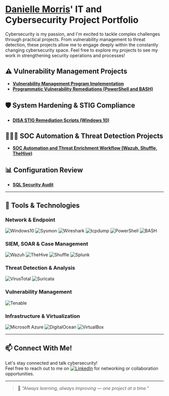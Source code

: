 # <a href="https://www.linkedin.com/in/danielle-morris-04232368/">Danielle Morris</a>' IT and Cybersecurity Project Portfolio

Cybersecurity is my passion, and I'm excited to tackle complex challenges through practical projects. From vulnerability management to threat detection, these projects allow me to engage deeply within the constantly changing cybersecurity space. Feel free to explore my projects to see my work in strengthening security operations and processes!

## ⚠️ Vulnerability Management Projects

- **[Vulnerability Management Program Implementation](https://github.com/Danielle-Morris-1/Vulnerability-Management-Program)**
- **[Programmatic Vulnerability Remediations (PowerShell and BASH)](https://github.com/Danielle-Morris-1/Remediation-Automation)**

## 🛡️ System Hardening & STIG Compliance

- **[DISA STIG Remediation Scripts (Windows 10)](https://github.com/Danielle-Morris-1/STIG-Remediation-Scripts)**  

## 🕵🏾‍♀️ SOC Automation & Threat Detection Projects

- **[SOC Automation and Threat Enrichment Workflow (Wazuh, Shuffle, TheHive)](https://github.com/Danielle-Morris-1/SOC-Automation-Project)**

## 📊 Configuration Review

- **[SQL Security Audit](https://github.com/Danielle-Morris-1/SQL-Security-Audit/tree/main)**

<hr/>

## 🧰 Tools & Technologies

### Network & Endpoint
![Windows10](https://img.shields.io/badge/OS-Windows10-blue)
![Sysmon](https://img.shields.io/badge/Tool-Sysmon%20%2B%20Windows%20Event%20Logs-lightgrey)
![Wireshark](https://img.shields.io/badge/Tool-Wireshark-blue)
![tcpdump](https://img.shields.io/badge/Tool-tcpdump-lightgrey)
![PowerShell](https://img.shields.io/badge/Scripting-PowerShell-darkblue)
![BASH](https://img.shields.io/badge/Scripting-BASH-yellow)

### SIEM, SOAR & Case Management
![Wazuh](https://img.shields.io/badge/Tool-Wazuh-blue)
![TheHive](https://img.shields.io/badge/Tool-TheHive-orange)
![Shuffle](https://img.shields.io/badge/Tool-Shuffle-brightgreen)
![Splunk](https://img.shields.io/badge/SIEM-Splunk-black)

### Threat Detection & Analysis
![VirusTotal](https://img.shields.io/badge/Tool-VirusTotal-lightblue)
![Suricata](https://img.shields.io/badge/NIDS-Suricata-red)

### Vulnerability Management
![Tenable](https://img.shields.io/badge/Tool-Tenable-red)

### Infrastructure & Virtualization
![Microsoft Azure](https://img.shields.io/badge/Cloud-Microsoft%20Azure-0078D4)
![DigitalOcean](https://img.shields.io/badge/Cloud-DigitalOcean-1da1f2)
![VirtualBox](https://img.shields.io/badge/VM-VirtualBox-blueviolet)

---
## 📫 Connect With Me!

Let's stay connected and talk cybersecurity!  
Feel free to reach out to me on [![LinkedIn](https://img.shields.io/badge/LinkedIn-Connect-blue?logo=linkedin)](https://www.linkedin.com/in/danielle-morris-04232368/)
for networking or collaboration opportunities.

---
> 🚀 *"Always learning, always improving — one project at a time."*
